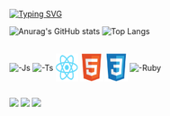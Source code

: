 [![Typing SVG](https://readme-typing-svg.herokuapp.com/?color=222cf2&size=35&center=true&vCenter=true&width=1000&lines=Hello!+My+name+is+Antonio+Cavalcante;Hey!+Welcome!+:%29)](https://git.io/typing-svg)


![Anurag's GitHub stats](https://github-readme-stats.vercel.app/api?username=AntonioCavalcante00&show_icons=true&theme=transparent)
![Top Langs](https://github-readme-stats.vercel.app/api/top-langs/?username=AntonioCavalcante00&layout=compact&theme=transparent)


<div style="display: inline_block"><br>
  <img align="center" alt="-Js" height="50" width="40" src="https://cdn.jsdelivr.net/gh/devicons/devicon/icons/javascript/javascript-original.svg">
  <img align="center" alt="-Ts" height="50" width="40" src="https://cdn.jsdelivr.net/gh/devicons/devicon/icons/typescript/typescript-original.svg">
  <img align="center" alt="-React" height="50" width="40" src="https://raw.githubusercontent.com/devicons/devicon/master/icons/react/react-original.svg">
  <img align="center" alt="-HTML" height="50" width="40" src="https://raw.githubusercontent.com/devicons/devicon/master/icons/html5/html5-original.svg">
  <img align="center" alt="-CSS" height="50" width="40" src="https://raw.githubusercontent.com/devicons/devicon/master/icons/css3/css3-original.svg">
  <img align="center" alt="-Ruby" height="50" width="40" src="https://cdn.jsdelivr.net/gh/devicons/devicon/icons/ruby/ruby-original.svg">
</div>

##

<div> 
  <a href="https://www.instagram.com/antonyo.neto.504/" target="_blank"><img src="https://img.shields.io/badge/-Instagram-%23E4405F?style=for-the-badge&logo=instagram&logoColor=white" target="_blank"></a>
  <a href = "antoniocavalcante0507@gmail.com"><img src="https://img.shields.io/badge/-Gmail-%23333?style=for-the-badge&logo=gmail&logoColor=white" target="_blank"></a>
  <a href="https://www.linkedin.com/in/antonio-cavalcante-b3bb15250" target="_blank"><img src="https://img.shields.io/badge/-LinkedIn-%230077B5?style=for-the-badge&logo=linkedin&logoColor=white" target="_blank"></a> 
  
</div>
